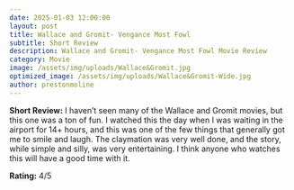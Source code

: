```yaml
---
date: 2025-01-03 12:00:00
layout: post
title: Wallace and Gromit- Vengance Most Fowl
subtitle: Short Review
description: Wallace and Gromit- Vengance Most Fowl Movie Review
category: Movie
image: /assets/img/uploads/Wallace&Gromit.jpg
optimized_image: /assets/img/uploads/Wallace&Gromit-Wide.jpg
author: prestonmoline
---
```


**Short Review:**
I haven’t seen many of the Wallace and Gromit movies, but this one was a ton of fun. I watched this the day when I was waiting in the airport for 14+ hours, and this was one of the few things that generally got me to smile and laugh. The claymation was very well done, and the story, while simple and silly, was very entertaining. I think anyone who watches this will have a good time with it.


**Rating:**
4/5
